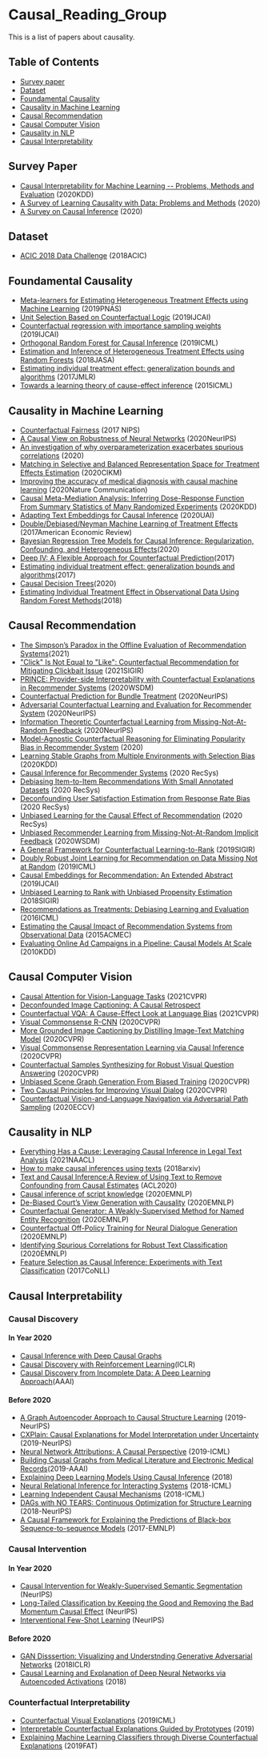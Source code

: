 # Causal_Reading_Group
This is a list of papers about causality.

## Table of Contents
- [Survey paper](#survey-paper)
- [Dataset](#dataset)
- [Foundamental Causality](#foundamental-causality)
- [Causality in Machine Learning](#causality-in-machine-learning)
- [Causal Recommendation](#causal-recommendation)
- [Causal Computer Vision](#causal-computer-vision)
- [Causality in NLP](#causality-in-nlp)
- [Causal Interpretability](#causal-interpretability)



## Survey Paper
- [Causal Interpretability for Machine Learning -- Problems, Methods and Evaluation](https://arxiv.org/abs/2003.03934) (2020KDD)
- [A Survey of Learning Causality with Data: Problems and Methods](https://arxiv.org/abs/1809.09337) (2020)
- [A Survey on Causal Inference](https://arxiv.org/abs/2002.02770) (2020)

## Dataset
- [ACIC 2018 Data Challenge](https://www.cmu.edu/acic2018/data-challenge/index.html) (2018ACIC)

## Foundamental Causality
- [Meta-learners for Estimating Heterogeneous Treatment Effects using Machine Learning](https://arxiv.org/abs/1706.03461) (2019PNAS)
- [Unit Selection Based on Counterfactual Logic](https://ftp.cs.ucla.edu/pub/stat_ser/r488.pdf) (2019IJCAI)
- [Counterfactual regression with importance sampling weights](https://www.ijcai.org/Proceedings/2019/0815.pdf) (2019IJCAI)
- [Orthogonal Random Forest for Causal Inference](https://arxiv.org/abs/1806.03467) (2019ICML)
- [Estimation and Inference of Heterogeneous Treatment Effects using Random Forests](https://arxiv.org/abs/1510.04342) (2018JASA)
- [Estimating individual treatment effect: generalization bounds and algorithms](https://arxiv.org/abs/1606.03976) (2017JMLR)
- [Towards a learning theory of cause-effect inference](http://proceedings.mlr.press/v37/lopez-paz15.html) (2015ICML)

## Causality in Machine Learning
- [Counterfactual Fairness](https://proceedings.neurips.cc/paper/2017/file/a486cd07e4ac3d270571622f4f316ec5-Paper.pdf) (2017 NIPS)
- [A Causal View on Robustness of Neural Networks](https://arxiv.org/abs/2005.01095) (2020NeurIPS)
- [An investigation of why overparameterization exacerbates spurious correlations](https://arxiv.org/pdf/2005.04345.pdf) (2020)
- [Matching in Selective and Balanced Representation Space for Treatment Effects Estimation](https://dl.acm.org/doi/abs/10.1145/3340531.3412037) (2020CIKM)
- [Improving the accuracy of medical diagnosis with causal machine learning](https://www.nature.com/articles/s41467-020-17419-7) (2020Nature Communication)
- [Causal Meta-Mediation Analysis: Inferring Dose-Response Function From Summary Statistics of Many Randomized Experiments](https://dl.acm.org/doi/abs/10.1145/3394486.3403313) (2020KDD)
- [Adapting Text Embeddings for Causal Inference](http://proceedings.mlr.press/v124/veitch20a.html) (2020UAI)
- [Double/Debiased/Neyman Machine Learning of Treatment Effects](https://arxiv.org/abs/1701.08687) (2017American Economic Review)
- [Bayesian Regression Tree Models for Causal Inference: Regularization, Confounding, and Heterogeneous Effects](https://arxiv.org/pdf/1706.09523.pdf)(2020)
- [Deep IV: A Flexible Approach for Counterfactual Prediction](http://proceedings.mlr.press/v70/hartford17a/hartford17a.pdf)(2017)
- [Estimating individual treatment effect: generalization bounds and algorithms](https://arxiv.org/pdf/1606.03976.pdf)(2017)
- [Causal Decision Trees](https://arxiv.org/pdf/1508.03812.pdf)(2020)
- [Estimating Individual Treatment Effect in Observational Data Using Random Forest Methods](https://arxiv.org/pdf/1701.05306.pdf)(2018)

## Causal Recommendation
- [The Simpson’s Paradox in the Offline Evaluation of Recommendation Systems](https://arxiv.org/pdf/2104.08912.pdf)(2021)
- ["Click" Is Not Equal to "Like": Counterfactual Recommendation for Mitigating Clickbait Issue](https://arxiv.org/pdf/2009.09945.pdf) (2021SIGIR)
- [PRINCE: Provider-side Interpretability with Counterfactual Explanations in Recommender Systems](https://arxiv.org/abs/1911.08378v4) (2020WSDM)
- [Counterfactual Prediction for Bundle Treatment](https://proceedings.neurips.cc/paper/2020/file/e430ad64df3de73e6be33bcb7f6d0dac-Paper.pdf) (2020NeurIPS)
- [Adversarial Counterfactual Learning and Evaluation for Recommender System](https://papers.nips.cc/paper/2020/file/9cd013fe250ebffc853b386569ab18c0-Paper.pdf) (2020NeurIPS)
- [Information Theoretic Counterfactual Learning from Missing-Not-At-Random Feedback](https://papers.nips.cc/paper/2020/file/13f3cf8c531952d72e5847c4183e6910-Paper.pdf) (2020NeurIPS)
- [Model-Agnostic Counterfactual Reasoning for Eliminating Popularity Bias in Recommender System](https://arxiv.org/abs/2010.15363) (2020)
- [Learning Stable Graphs from Multiple Environments with Selection Bias](https://dl.acm.org/doi/abs/10.1145/3394486.3403270) (2020KDD)
- [Causal Inference for Recommender Systems](https://dl.acm.org/doi/10.1145/3383313.3412225) (2020 RecSys)
- [Debiasing Item-to-Item Recommendations With Small Annotated Datasets](https://dl.acm.org/doi/10.1145/3383313.3412265) (2020 RecSys)
- [Deconfounding User Satisfaction Estimation from Response Rate Bias](https://dl.acm.org/doi/10.1145/3383313.3412208) (2020 RecSys)
- [Unbiased Learning for the Causal Effect of Recommendation](https://dl.acm.org/doi/10.1145/3383313.3412261) (2020 RecSys)
- [Unbiased Recommender Learning from Missing-Not-At-Random Implicit Feedback](https://arxiv.org/pdf/1909.03601.pdf) (2020WSDM)
- [A General Framework for Counterfactual Learning-to-Rank](http://www.cs.cornell.edu/people/tj/publications/agarwal_etal_19b.pdf) (2019SIGIR)
- [Doubly Robust Joint Learning for Recommendation on Data Missing Not at Random](http://proceedings.mlr.press/v97/wang19n/wang19n.pdf) (2019ICML)
- [Causal Embeddings for Recommendation: An Extended Abstract](https://www.ijcai.org/Proceedings/2019/0870.pdf) (2019IJCAI)
- [Unbiased Learning to Rank with Unbiased Propensity Estimation](https://arxiv.org/pdf/1804.05938.pdf) (2018SIGIR)
- [Recommendations as Treatments: Debiasing Learning and Evaluation](https://arxiv.org/abs/1602.05352) (2016ICML)
- [Estimating the Causal Impact of Recommendation Systems from Observational Data](https://arxiv.org/abs/1510.04342) (2015ACMEC)
- [Evaluating Online Ad Campaigns in a Pipeline: Causal Models At Scale](https://static.googleusercontent.com/media/research.google.com/en//pubs/archive/36552.pdf) (2010KDD)

## Causal Computer Vision
- [Causal Attention for Vision-Language Tasks](https://arxiv.org/abs/2103.03493) (2021CVPR)
- [Deconfounded Image Captioning: A Causal Retrospect](https://arxiv.org/abs/2003.03923) 
- [Counterfactual VQA: A Cause-Effect Look at Language Bias](https://arxiv.org/abs/2006.04315) (2021CVPR)
- [Visual Commonsense R-CNN](https://arxiv.org/abs/2002.12204) (2020CVPR)
- [More Grounded Image Captioning by Distilling Image-Text Matching Model](https://arxiv.org/abs/2004.00390) (2020CVPR)
- [Visual Commonsense Representation Learning via Causal Inference](https://openaccess.thecvf.com/content_CVPRW_2020/html/w26/Wang_Visual_Commonsense_Representation_Learning_via_Causal_Inference_CVPRW_2020_paper.html) (2020CVPR)
- [Counterfactual Samples Synthesizing for Robust Visual Question Answering](https://openaccess.thecvf.com/content_CVPR_2020/html/Chen_Counterfactual_Samples_Synthesizing_for_Robust_Visual_Question_Answering_CVPR_2020_paper.html) (2020CVPR)
- [Unbiased Scene Graph Generation From Biased Training](https://openaccess.thecvf.com/content_CVPR_2020/html/Tang_Unbiased_Scene_Graph_Generation_From_Biased_Training_CVPR_2020_paper.html) (2020CVPR)
- [Two Causal Principles for Improving Visual Dialog](https://openaccess.thecvf.com/content_CVPR_2020/html/Qi_Two_Causal_Principles_for_Improving_Visual_Dialog_CVPR_2020_paper.html) (2020CVPR)
- [Counterfactual Vision-and-Language Navigation via Adversarial Path Sampling](https://arxiv.org/abs/1911.07308) (2020ECCV)

## Causality in NLP
- [Everything Has a Cause: Leveraging Causal Inference in Legal Text Analysis](https://arxiv.org/abs/2104.09420) (2021NAACL)
- [How to make causal inferences using texts](https://arxiv.org/pdf/1802.02163.pdf) (2018arxiv)
- [Text and Causal Inference:A Review of Using Text to Remove Confounding from Causal Estimates](https://www.aclweb.org/anthology/2020.acl-main.474.pdf) (ACL2020)
- [Causal inference of script knowledge](https://www.aclweb.org/anthology/2020.emnlp-main.612.pdf) (2020EMNLP)
- [De-Biased Court’s View Generation with Causality](https://www.aclweb.org/anthology/2020.emnlp-main.56.pdf) (2020EMNLP)
- [Counterfactual Generator: A Weakly-Supervised Method for Named Entity Recognition](https://github.com/xijiz/cfgen/blob/master/docs/cfgen.pdf) (2020EMNLP)
- [Counterfactual Off-Policy Training for Neural Dialogue Generation](https://arxiv.org/abs/2004.14507) (2020EMNLP)
- [Identifying Spurious Correlations for Robust Text Classification](https://arxiv.org/pdf/2010.02458.pdf) (2020EMNLP)
- [Feature Selection as Causal Inference: Experiments with Text Classification](https://www.aclweb.org/anthology/K17-1018/) (2017CoNLL)

## Causal Interpretability
### Causal Discovery
#### In Year 2020
- [Causal Inference with Deep Causal Graphs](https://arxiv.org/abs/2006.08380)
- [Causal Discovery with Reinforcement Learning](https://arxiv.org/abs/1906.04477)(ICLR)
- [Causal Discovery from Incomplete Data: A Deep Learning Approach](https://arxiv.org/pdf/2001.05343.pdf)(AAAI)
#### Before 2020
- [A Graph Autoencoder Approach to Causal Structure Learning](https://arxiv.org/abs/1911.07420) (2019-NeurIPS)
- [CXPlain: Causal Explanations for Model Interpretation under Uncertainty](https://papers.nips.cc/paper/2019/file/3ab6be46e1d6b21d59a3c3a0b9d0f6ef-Paper.pdf) (2019-NeurIPS)
- [Neural Network Attributions: A Causal Perspective](https://arxiv.org/abs/1902.02302) (2019-ICML)
- [Building Causal Graphs from Medical Literature and Electronic Medical Records](https://ojs.aaai.org//index.php/AAAI/article/view/3902)(2019-AAAI)
- [Explaining Deep Learning Models Using Causal Inference](https://arxiv.org/abs/1811.04376) (2018)
- [Neural Relational Inference for Interacting Systems](https://arxiv.org/pdf/1802.04687.pdf) (2018-ICML)
- [Learning Independent Causal Mechanisms](https://arxiv.org/abs/1712.00961) (2018-ICML)
- [DAGs with NO TEARS: Continuous Optimization for Structure Learning](https://papers.nips.cc/paper/2018/file/e347c51419ffb23ca3fd5050202f9c3d-Paper.pdf) (2018-NeurIPS)
- [A Causal Framework for Explaining the Predictions of Black-box Sequence-to-sequence Models](https://www.aclweb.org/anthology/D17-1042/) (2017-EMNLP)

### Causal Intervention
#### In Year 2020
- [Causal Intervention for Weakly-Supervised Semantic Segmentation](https://arxiv.org/abs/2009.12547) (NeurIPS)
- [Long-Tailed Classification by Keeping the Good and Removing the Bad Momentum Causal Effect](https://arxiv.org/abs/2009.12991) (NeurIPS)
- [Interventional Few-Shot Learning](https://arxiv.org/abs/2009.13000) (NeurIPS)
#### Before 2020
- [GAN Disssertion: Visualizing and Understnding Generative Adversarial Networks](https://arxiv.org/abs/1811.10597) (2018ICLR)
- [Causal Learning and Explanation of Deep Neural Networks via Autoencoded Activations](https://arxiv.org/abs/1802.00541) (2018)


### Counterfactual Interpretability
- [Counterfactual Visual Explanations](https://arxiv.org/pdf/1904.07451.pdf) (2019ICML)
- [Interpretable Counterfactual Explanations Guided by Prototypes](https://arxiv.org/abs/1907.02584) (2019)
- [Explaining Machine Learning Classifiers through Diverse Counterfactual Explanations](https://arxiv.org/abs/1905.07697) (2019FAT)


